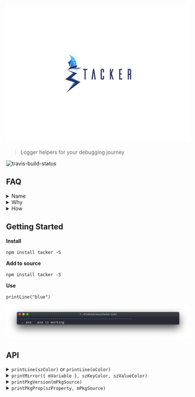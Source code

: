 ![logo](./docs/Tacker.png)

> Logger helpers for your debugging journey

![travis-build-status](https://travis-ci.org/servexyz/tacker.svg?branch=master)

## FAQ

<details><summary>Name</summary>
Portmaneau of "tack" and "logger"

In a sailing context, tack means "change course by turning a boat's head into and through the wind"

</details>

<details><summary>Why</summary>There's reasons to use more sophisticated tooling (stack traces, Chrome dev tools, etc). However, when you're getting up-and-running with a project, it's extremely helpful to be able to log values. The issue is before long, your terminal is contaminated with a slew of logs. Tacker exists to solve this</details>
<details><summary>How</summary>
<ul>
<li> Make logs prettier (current)</li>
<li> Only log things in certain circumstances (future)</li>
</ul>
</details>

## Getting Started

**Install**

```
npm install tacker -S
```

**Add to source**

```
npm install tacker -S
```

**Use**

```
printLine("blue")
```

![blue line](./docs/blueLine.png)

## API

<details><summary><code>printLine(szColor)</code> or <code>printLine(oColor)</code></summary>

<hr />
<h4>Where</h4>

<ul>
<li><em>szColor</em> is a string. Color options can be found on <a href="https://www.npmjs.com/package/chalk" >chalk's readme</a> or in source here</li>
<li><em>oColor</em> is an object comprised of properties so you can mnaually configure the line 
<ul>
<li><code>color</code>: the color of the line; default is <b>blue</b></li>
<li><code>character</code>: the character which will make up the line; default is <b>-</b></li>
<li><code>length</code>: represents the number of characters to repeat; default is <b>59</b></li>
<li><code>quantity</code> represents the number of lines to print; default is <b>1</b></li>
</ul>
</li>
</ul>

<h4>Examples</h4>
<ul>
<li> <code>printLine("blue")</code></li>

<li><code>printLine({ color: "blue", character: "-", length: 59, quantity: 1})</code></li>

<h4>Output</h4>
<img src="./docs/blueLine.png" alt="printLine output" />

<hr />
</details>

<details><summary><code>printMirror({ mVariable }, szKeyColor, szValueColor)</code></summary>

<hr />
This will print the variable's name and the variable's value (regardless of variable type).

<h4>Where</h4>
<ul>
<li><em>mVariable</em> is an object or a variable you would like to print. If it's an object or an array, it will pretty-print using JSON.stringify.</li>
<li><em>szVariableKeyColor</em> is a string of the variable's key.  </li>
<li><em>szVariableValueColor</em> is an object or a variable</li>
</ul>

<h4>Example</h4>
<code>
  const mock = {
    foo: "bar"
  };
  printMirror({mock}, "blue", "grey")
</code>

<h4>Output</h4>
<img src="./docs/printMirror.png" alt="printMirror outpu"/>

<hr />
</details>

<details><summary><code>printPkgVersion(mPkgSource)</code></summary>
<hr />

This will print the version of the specified package.

<h4>Where</h4>
<ul>
<li><em>mPkgSource</em> allows you to specify which package to read from.

<ul>
<li> <code>undefined</code> </li>
<li> <code>string</code></li>
<li> <code>object</code></li>
</ul>
</li>
</ul>

<h4>Example</h4>
<ul>
<li><code>printPkgVersion()</code></li>
<li><code>printPkgVersion("/path")</code></li>
<li><code>printPkgVersion("/path/package.json")</code></li>
<li><code>printPkgVersion({ name: "tacker", version: "x.y.z", ...})</code></li>
</ul>

<h4>Output</h4>
<img src="./docs/printPkg.png" alt="printPkgVersion"/>

<hr />
</details>

<details><summary><code>printPkgProp(szProperty, mPkgSource)</code></summary>
<hr />

This will print any property from the specified package. mPkgSource accepted types include:

<h4>Where</h4>
<ul>
<li><em>szProperty</em></li> allows you to specify the package property.
<li><em>mPkgSource</em> allows you to specify which package to read from.

<ul>
<li> <code>undefined</code> </li>
<li> <code>string</code></li>
<li> <code>object</code></li>
</ul>
</li>
</ul>

<h4>Example</h4>
<ul>
<li><code>printPkgProp("version")</code> </li> 
<li><code>printPkgProp("version", "/path")</code></li>
<li><code>printPkgProp("version", "/path/package.json")</code></li>
<li><code>printPkgProp("version", { name: "tacker", version: "x.y.z", ...})</code></li>
</ul>

<h4>Output</h4>
<img src="./docs/printPkg.png" alt="printPkgVersion"/>

<hr />
</details>
